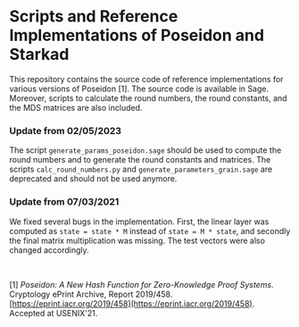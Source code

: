 # Scripts and Reference Implementations of Poseidon and Starkad
This repository contains the source code of reference implementations for various versions of Poseidon [1]. The source code is available in Sage. Moreover, scripts to calculate the round numbers, the round constants, and the MDS matrices are also included.

### Update from 02/05/2023
The script `generate_params_poseidon.sage` should be used to compute the round numbers and to generate the round constants and matrices. The scripts `calc_round_numbers.py` and `generate_parameters_grain.sage` are deprecated and should not be used anymore.

### Update from 07/03/2021
We fixed several bugs in the implementation. First, the linear layer was computed as `state = state * M` instead of `state = M * state`, and secondly the final matrix multiplication was missing. The test vectors were also changed accordingly.

<br>

[1] *Poseidon: A New Hash Function for Zero-Knowledge Proof Systems*. Cryptology ePrint Archive, Report 2019/458. [https://eprint.iacr.org/2019/458](https://eprint.iacr.org/2019/458). Accepted at USENIX'21.

